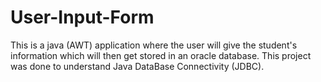 # User-Input-Form

This is a java (AWT) application where the user will give the student's information which will then get stored in an oracle database.
This project was done to understand Java DataBase Connectivity (JDBC).
